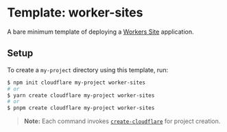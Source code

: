 # Template: worker-sites

A bare minimum template of deploying a [Workers Site](https://developers.cloudflare.com/workers/platform/sites/) application.

## Setup

To create a `my-project` directory using this template, run:

```sh
$ npm init cloudflare my-project worker-sites
# or
$ yarn create cloudflare my-project worker-sites
# or
$ pnpm create cloudflare my-project worker-sites
```

> **Note:** Each command invokes [`create-cloudflare`](https://github.com/lukeed/create-cloudflare) for project creation.
